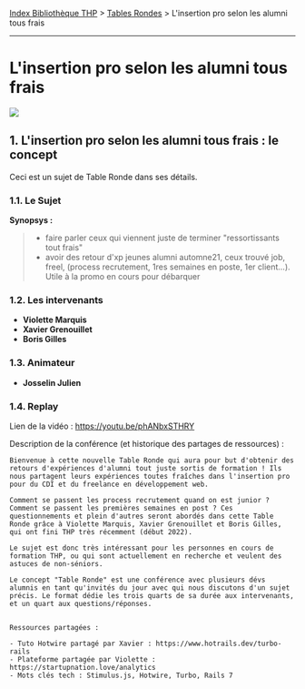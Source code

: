 [Index Bibliothèque THP](https://github.com/TheHackingProject/bibliotheque-THP/wiki) > [Tables Rondes](https://github.com/TheHackingProject/bibliotheque-THP/wiki/tables_rondes) > L'insertion pro selon les alumni tous frais

___

# L'insertion pro selon les alumni tous frais

![](https://picsum.photos/1024/400)


## 1. L'insertion pro selon les alumni tous frais : le concept
Ceci est un sujet de Table Ronde dans ses détails.

### 1.1. Le Sujet

**Synopsys :**
> - faire parler ceux qui viennent juste de terminer "ressortissants tout frais"
> - avoir des retour d'xp jeunes alumni automne21, ceux trouvé job, freel, (process recrutement, 1res semaines en poste, 1er client...). Utile à la promo en cours pour débarquer

### 1.2. Les intervenants

- **Violette Marquis**
- **Xavier Grenouillet**
- **Boris Gilles**

### 1.3. Animateur

- **Josselin Julien**

### 1.4. Replay

Lien de la vidéo : https://youtu.be/phANbxSTHRY

Description de la conférence (et historique des partages de ressources) :

```
Bienvenue à cette nouvelle Table Ronde qui aura pour but d'obtenir des retours d'expériences d'alumni tout juste sortis de formation ! Ils nous partagent leurs expériences toutes fraîches dans l'insertion pro pour du CDI et du freelance en développement web. 

Comment se passent les process recrutement quand on est junior ? Comment se passent les premières semaines en post ? Ces questionnements et plein d'autres seront abordés dans cette Table Ronde grâce à Violette Marquis, Xavier Grenouillet et Boris Gilles, qui ont fini THP très récemment (début 2022).

Le sujet est donc très intéressant pour les personnes en cours de formation THP, ou qui sont actuellement en recherche et veulent des astuces de non-séniors. 

Le concept "Table Ronde" est une conférence avec plusieurs dévs alumnis en tant qu'invités du jour avec qui nous discutons d'un sujet précis. Le format dédie les trois quarts de sa durée aux intervenants, et un quart aux questions/réponses. 


Ressources partagées :

- Tuto Hotwire partagé par Xavier : https://www.hotrails.dev/turbo-rails
- Plateforme partagée par Violette : https://startupnation.love/analytics
- Mots clés tech : Stimulus.js, Hotwire, Turbo, Rails 7
```

